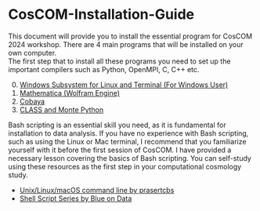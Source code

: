 # CosCOM-Installation-Guide

This document will provide you to install the essential program for CosCOM 2024 workshop. There are 4 main programs that will be installed on your own computer. \
The first step that to install all these programs you need to set up the important compilers such as Python, OpenMPI, C, C++ etc. 

0. [Windows Subsystem for Linux and Terminal (For Windows User)](https://github.com/CraverBoyyy/CosCOM-Ubunto-for-Windows)
1. [Mathematica (Wolfram Engine)](https://github.com/CraverBoyyy/CosCOM-Mathematica-Installation)
2. [Cobaya](https://github.com/CraverBoyyy/CosCOM-Cobaya)
3. [CLASS and Monte Python](https://github.com/CraverBoyyy/CosCOM-CLASS-Installation)

Bash scripting is an essential skill you need, as it is fundamental for installation to data analysis. If you have no experience with Bash scripting, such as using the Linux or Mac terminal, I recommend that you familiarize yourself with it before the first session of CosCOM. I have provided a necessary lesson covering the basics of Bash scripting. You can self-study using these resources as the first step in your computational cosmology study.

- [Unix/Linux/macOS command line by prasertcbs](https://www.youtube.com/playlist?list=PLoTScYm9O0GG31qHeA8IwSrUda8a-qWxV)
- [Shell Script Series by Blue on Data](https://www.youtube.com/playlist?list=PLyvTLS4yx65p7lPDNHm7o2e-5e7X9dyf6)
